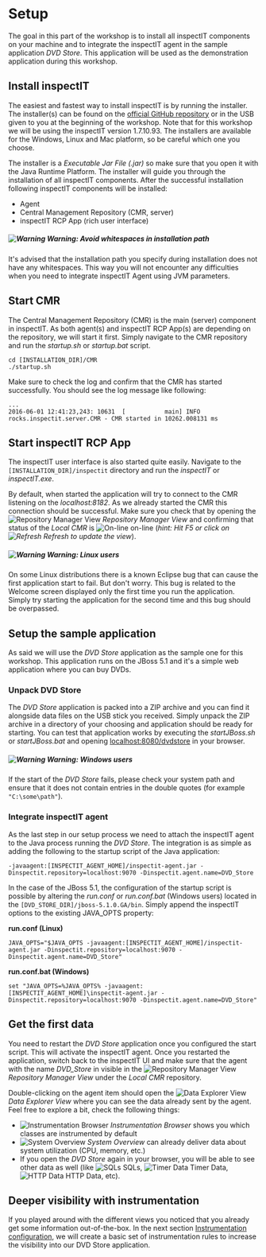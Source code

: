 # Setup
The goal in this part of the workshop is to install all inspectIT components on your machine and to integrate the inspectIT agent in the sample application _DVD Store_. This application will be used as the demonstration application during this workshop.

## Install inspectIT
The easiest and fastest way to install inspectIT is by running the installer. The installer(s) can be found on the [official GitHub repository](https://github.com/inspectIT/inspectIT/releases) or in the USB given to you at the beginning of the workshop. Note that for this workshop we will be using the inspectIT version 1.7.10.93. The installers are available for the Windows, Linux and Mac platform, so be careful which one you choose.

The installer is a *Executable Jar File (.jar)* so make sure that you open it with the Java Runtime Platform. The installer will guide you through the installation of all inspectIT components. After the successful installation following inspectIT components will be installed:
* Agent
* Central Management Repository (CMR, server)
* inspectIT RCP App (rich user interface)

##### ![Warning](../images/warning_obj.gif?raw=true) Warning: Avoid whitespaces in installation path
It's advised that the installation path you specify during installation does not have any whitespaces. This way you will not encounter any difficulties when you need to integrate inspectIT Agent using JVM parameters.

## Start CMR
The Central Management Repository (CMR) is the main (server) component in inspectIT. As both agent(s) and inspectIT RCP App(s) are depending on the repository, we will start it first. Simply navigate to the CMR repository and run the *startup.sh* or *startup.bat* script.

```
cd [INSTALLATION_DIR]/CMR
./startup.sh 
```

Make sure to check the log and confirm that the CMR has started successfully. You should see the log message like following:

```
...
2016-06-01 12:41:23,243: 10631  [           main] INFO      rocks.inspectit.server.CMR - CMR started in 10262.008131 ms

``` 

## Start inspectIT RCP App 
The inspectIT user interface is also started quite easily. Navigate to the ```[INSTALLATION_DIR]/inspectit``` directory and run the *inspectIT* or *inspectIT.exe*.

By default, when started the application will try to connect to the CMR listening on the *localhost:8182*. As we already started the CMR this connection should be successful. Make sure you check that by opening the ![Repository Manager View](../images/server_instance.gif?raw=true) *Repository Manager View* and confirming that status of the *Local CMR* is ![On-line](../images/server_online_16x16.png?raw=true) on-line (*hint: Hit F5 or click on ![Refresh](../images/refresh.gif?raw=true) Refresh to update the view*).


##### ![Warning](../images/warning_obj.gif?raw=true) Warning: Linux users
On some Linux distributions there is a known Eclipse bug that can cause the first application start to fail. But don't worry. This bug is related to the Welcome screen displayed only the first time you run the application. Simply try starting the application for the second time and this bug should be overpassed.

## Setup the sample application
As said we will use the _DVD Store_ application as the sample one for this workshop. This application runs on the JBoss 5.1 and it's a simple web application where you can buy DVDs.

### Unpack DVD Store
The _DVD Store_ application is packed into a ZIP archive and you can find it alongside data files on the USB stick you received. Simply unpack the ZIP archive in a directory of your choosing and application should be ready for starting. You can test that application works by executing the *startJBoss.sh* or *startJBoss.bat* and opening [localhost:8080/dvdstore](http://localhost:8080/dvdstore) in your browser.

##### ![Warning](../images/warning_obj.gif?raw=true) Warning: Windows users
If the start of the *DVD Store* fails, please check your system path and ensure that it does not contain entries in the double quotes (for example ```"C:\some\path"```).

### Integrate inspectIT agent
As the last step in our setup process we need to attach the inspectIT agent to the Java process running the _DVD Store_. The integration is as simple as adding the following to the startup script of the Java application:

```
-javaagent:[INSPECTIT_AGENT_HOME]/inspectit-agent.jar -Dinspectit.repository=localhost:9070 -Dinspectit.agent.name=DVD_Store
```

In the case of the JBoss 5.1, the configuration of the startup script is possible by altering the *run.conf* or *run.conf.bat* (Windows users) located in the ```[DVD_STORE_DIR]/jboss-5.1.0.GA/bin```. Simply append the inspectIT options to the existing JAVA_OPTS property:

**run.conf (Linux)**
```
JAVA_OPTS="$JAVA_OPTS -javaagent:[INSPECTIT_AGENT_HOME]/inspectit-agent.jar -Dinspectit.repository=localhost:9070 -Dinspectit.agent.name=DVD_Store"
```
**run.conf.bat (Windows)**
```
set "JAVA_OPTS=%JAVA_OPTS% -javaagent:[INSPECTIT_AGENT_HOME]\inspectit-agent.jar -Dinspectit.repository=localhost:9070 -Dinspectit.agent.name=DVD_Store"
```

## Get the first data
You need to restart the *DVD Store* application once you configured the start script. This will activate the inspectIT agent. Once you restarted the application, switch back to the inspectIT UI and make sure that the agent with the name *DVD_Store* in visible in the ![Repository Manager View](../images/server_instance.gif?raw=true) *Repository Manager View* under the *Local CMR* repository. 

Double-clicking on the agent item should open the ![Data Explorer View](../images/catalog.gif?raw=true) *Data Explorer View* where you can see the data already sent by the agent. Feel free to explore a bit, check the following things:

* ![Instrumentation Browser](../images/blue-document-tree.png?raw=true) *Instrumentation Browser* shows you which classes are instrumented by default
* ![System Overview](../images/system-monitor.png?raw=true) *System Overview* can already deliver data about system utilization (CPU, memory, etc.)
* If you open the *DVD Store* again in your browser, you will be able to see other data as well (like ![SQLs](../images/database-sql.png?raw=true) SQLs, ![Timer Data](../images/method_time.gif?raw=true) Timer Data, ![HTTP Data](../images/discovery.gif?raw=true) HTTP Data, etc).

## Deeper visibility with instrumentation

If you played around with the different views you noticed that you already get some information out-of-the-box. In the next section [Instrumentation configuration](DVD_INSTRUMENTATION.md), we will create a basic set of instrumentation rules to increase the visibility into our DVD Store application.
